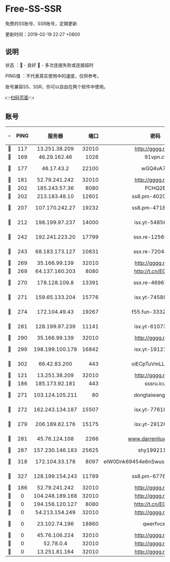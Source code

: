 # Free-SS-SSR

免费的SS账号、SSR账号，定期更新

更新时间：2019-02-19 22:27 +0800

## 说明

状态     ：🙂 - 良好 🙁 - 多次连接失败或连接超时

PING值   ：不代表真实使用中的速度，仅供参考。

账号兼容SS、SSR，你可以自由在两个软件中使用。

👉[扫码页面](https://liesauer.github.io/free-ss-ssr.github.io/)👈

## 账号

|-|PING|服务器|端口|密码|加密方式|区域|
|:----:|:----:|:-----:|-----:|:----:|:----:|:----:|
|🙂|117|13.251.38.209|32010|http://gggg.rocks|chacha20|SG|
|🙂|169|46.29.162.46|1026|91vpn.cf|rc4-md5|RU|
|🙂|177|46.17.43.2|22100|wGQ4vA7D|aes-256-gcm|RU|
|🙂|181|52.79.241.242|32010|http://gggg.rocks|chacha20|UN|
|🙂|202|185.243.57.36|8080|PCHQ2E|rc4-md5|US|
|🙂|202|213.183.48.10|12601|ss8.pm-40202630|rc4-md5|RU|
|🙂|207|107.170.242.27|19232|ss8.pm-47184551|aes-256-cfb|US|
|🙂|212|198.199.97.237|14000|isx.yt-54856932|aes-256-cfb|US|
|🙂|242|192.241.223.20|17799|ssx.re-12569451|aes-256-cfb|US|
|🙂|243|68.183.173.127|10831|ssx.re-72043236|aes-256-cfb|US|
|🙂|269|35.166.99.139|32010|http://gggg.rocks|chacha20|US|
|🙂|269|64.137.160.203|8080|http://t.cn/EGJIyrl|rc4-md5|CA|
|🙂|270|178.128.109.8|13391|ssx.re-46967706|aes-256-cfb|SG|
|🙂|271|159.65.133.204|15776|isx.yt-74588926|aes-256-cfb|SG|
|🙂|274|172.104.49.43|19267|f55.fun-33324216|aes-256-cfb|SG|
|🙂|281|128.199.97.239|11141|isx.yt-61073883|aes-256-cfb|SG|
|🙂|290|35.166.99.139|32010|http://gggg.rocks|chacha20|UN|
|🙂|299|198.199.100.178|16842|isx.yt-19121084|aes-256-cfb|US|
|🙂|302|66.42.83.200|443|oiECpTuVmLLxk4Ts|aes-256-cfb|US|
|🙂|121|13.251.38.209|32010|http://gggg.rocks|chacha20|UN|
|🙂|186|185.173.92.181|443|sssru.icu|rc4-md5|RU|
|🙂|271|103.124.105.211|80|dongtaiwang.com|aes-256-cfb|US|
|🙂|272|162.243.134.187|15507|isx.yt-77618718|aes-256-cfb|US|
|🙂|279|206.189.82.176|15175|isx.yt-29126697|aes-256-cfb|SG|
|🙂|281|45.76.124.108|2266|www.darrenliuwei.com|aes-256-cfb|AU|
|🙂|287|157.230.146.183|25625|shy19921124|rc4-md5|US|
|🙂|318|172.104.33.178|8097|eIW0Dnk69454e6nSwuspv9DmS201tQ0D|aes-256-cfb|SG|
|🙂|327|128.199.154.243|11789|ss8.pm-67760833|aes-256-cfb|SG|
|🙁|186|52.79.241.242|32010|http://gggg.rocks|chacha20|KR|
|🙁|0|104.248.189.168|32010|http://gggg.rocks|chacha20|UN|
|🙁|0|194.156.120.127|8080|http://t.cn/EGJIyrl|rc4-md5|RU|
|🙁|0|54.213.154.249|32010|http://gggg.rocks|chacha20|UN|
|🙁|0|23.102.74.196|18860|qwerfvcxz|aes-256-gcm|JP|
|🙁|0|45.76.106.224|32010|http://gggg.rocks|chacha20|UN|
|🙁|0|52.78.0.4|32010|http://gggg.rocks|chacha20|UN|
|🙁|0|13.251.81.164|32010|http://gggg.rocks|chacha20|UN|

